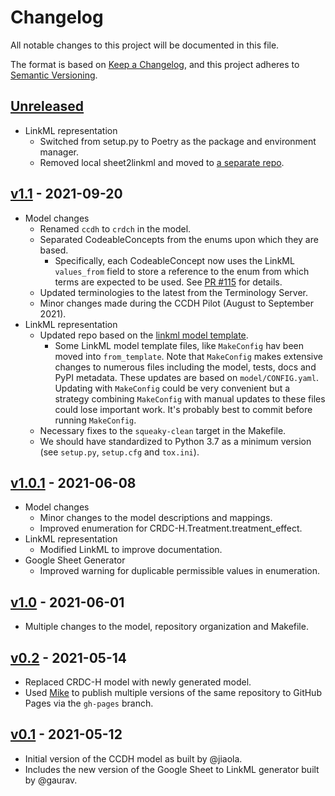 # Changelog

All notable changes to this project will be documented in this file.

The format is based on [Keep a Changelog](https://keepachangelog.com/en/1.0.0/),
and this project adheres to [Semantic Versioning](https://semver.org/spec/v2.0.0.html).

## [Unreleased]
* LinkML representation
  * Switched from setup.py to Poetry as the package and environment manager.
  * Removed local sheet2linkml and moved to [a separate repo](https://github.com/cancerDHC/sheet2linkml/).

## [v1.1] - 2021-09-20

* Model changes
  * Renamed `ccdh` to `crdch` in the model.
  * Separated CodeableConcepts from the enums upon which they are based.
    * Specifically, each CodeableConcept now uses the LinkML `values_from` field to store a reference to the enum
      from which terms are expected to be used. See [PR #115](https://github.com/cancerDHC/ccdhmodel/pull/115) for
      details.
  * Updated terminologies to the latest from the Terminology Server.
  * Minor changes made during the CCDH Pilot (August to September 2021).
* LinkML representation
  * Updated repo based on the [linkml model template](https://github.com/linkml/linkml-model-template).
    * Some LinkML model template files, like `MakeConfig` hav been moved into `from_template`. Note that `MakeConfig`
      makes extensive changes to numerous files including the model, tests, docs and PyPI metadata. These updates are
      based on `model/CONFIG.yaml`. Updating with `MakeConfig` could be very convenient but a strategy
      combining `MakeConfig` with manual updates to these files could lose important work. It's probably best to commit
      before running `MakeConfig`.
  * Necessary fixes to the `squeaky-clean` target in the Makefile.
  * We should have standardized to Python 3.7 as a minimum version (see `setup.py`, `setup.cfg` and `tox.ini`).

## [v1.0.1] - 2021-06-08

* Model changes
  * Minor changes to the model descriptions and mappings.
  * Improved enumeration for CRDC-H.Treatment.treatment_effect.
* LinkML representation
  * Modified LinkML to improve documentation.
* Google Sheet Generator
  * Improved warning for duplicable permissible values in enumeration.

## [v1.0] - 2021-06-01

* Multiple changes to the model, repository organization and Makefile.

## [v0.2] - 2021-05-14

* Replaced CRDC-H model with newly generated model.
* Used [Mike](https://github.com/jimporter/mike) to publish multiple
  versions of the same repository to GitHub Pages via the `gh-pages` branch.

## [v0.1] - 2021-05-12

* Initial version of the CCDH model as built by @jiaola.
* Includes the new version of the Google Sheet to LinkML generator
  built by @gaurav.

[Unreleased]: https://github.com/cancerDHC/ccdhmodel/compare/v1.1...HEAD
[v1.1]: https://github.com/cancerDHC/ccdhmodel/compare/v1.0.1...v1.1
[v1.0.1]: https://github.com/cancerDHC/ccdhmodel/compare/v1.0...v1.0.1
[v1.0]: https://github.com/cancerDHC/ccdhmodel/compare/v0.2...v1.0
[v0.2]: https://github.com/cancerDHC/ccdhmodel/compare/v0.1...v0.2
[v0.1]: https://github.com/cancerDHC/ccdhmodel/releases/v0.1
